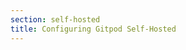 ```yaml
---
section: self-hosted
title: Configuring Gitpod Self-Hosted
---
```


<script context="module">
  export const prerender = true;
  export const load = () => {
    return {
      status: 301,
      redirect: "/docs/self-hosted"
    }
  };
</script>
